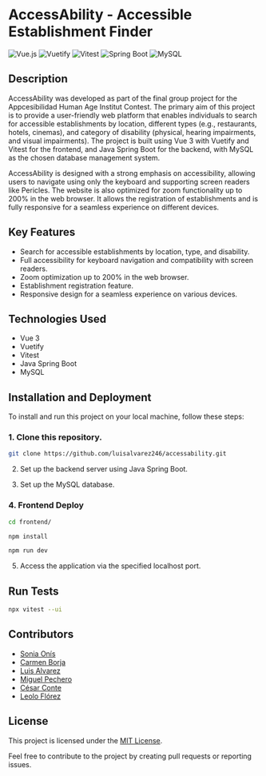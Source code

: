 # AccessAbility - Accessible Establishment Finder

![Vue.js](https://img.shields.io/badge/Vue.js-%234FC08D.svg?style=for-the-badge&logo=vue.js&logoColor=white)
![Vuetify](https://img.shields.io/badge/Vuetify-%231867C0.svg?style=for-the-badge&logo=vuetify&logoColor=white)
![Vitest](https://img.shields.io/badge/Vitest-%230072C6.svg?style=for-the-badge)
![Spring Boot](https://img.shields.io/badge/Spring_Boot-F2F4F9?style=for-the-badge&logo=spring-boot)
![MySQL](https://img.shields.io/badge/MySQL-%2300f.svg?style=for-the-badge&logo=mysql&logoColor=white)

 
## Description
AccessAbility was developed as part of the final group project for the Appcesibilidad Human Age Institut Contest. The primary aim of this project is to provide a user-friendly web platform that enables individuals to search for accessible establishments by location,  different types (e.g., restaurants, hotels, cinemas), and category of disability (physical, hearing impairments, and visual impairments). The project is built using Vue 3 with Vuetify and Vitest for the frontend, and Java Spring Boot for the backend, with MySQL as the chosen database management system.

AccessAbility is designed with a strong emphasis on accessibility, allowing users to navigate using only the keyboard and supporting screen readers like Pericles. The website is also optimized for zoom functionality up to 200% in the web browser. It allows the registration of establishments and is fully responsive for a seamless experience on different devices.

## Key Features
- Search for accessible establishments by location, type, and disability.
- Full accessibility for keyboard navigation and compatibility with screen readers.
- Zoom optimization up to 200% in the web browser.
- Establishment registration feature.
- Responsive design for a seamless experience on various devices.

## Technologies Used
- Vue 3
- Vuetify
- Vitest
- Java Spring Boot
- MySQL

## Installation and Deployment
To install and run this project on your local machine, follow these steps:

### 1. Clone this repository.
```sh
git clone https://github.com/luisalvarez246/accessability.git
```

2. Set up the backend server using Java Spring Boot.
   
3. Set up the MySQL database.

   
### 4. Frontend Deploy
```sh
cd frontend/
```

```sh
npm install
```

```sh
npm run dev
```


5. Access the application via the specified localhost port.


## Run Tests
```sh
npx vitest --ui
```

## Contributors
- [Sonia Onís](https://github.com/soniaonis)
- [Carmen Borja](https://github.com/carmenb2020)
- [Luis Alvarez](https://github.com/luisalvarez246)
- [Miguel Pechero](https://github.com/drawmakerr)
- [César Conte](https://github.com/cesarconte)
- [Leolo Flórez](https://github.com/LeoloFlrz)

## License
This project is licensed under the [MIT License](https://opensource.org/licenses/MIT).

Feel free to contribute to the project by creating pull requests or reporting issues.